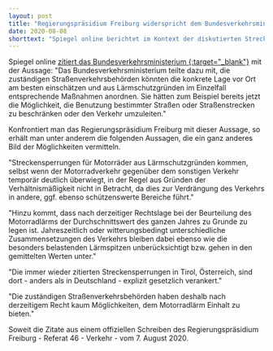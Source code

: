 ```yaml
---
layout: post
title: "Regierungspräsidium Freiburg widerspricht dem Bundesverkehrsministerium"
date: 2020-08-08
shorttext: "Spiegel online berichtet im Kontext der diskutierten Streckensperrungen über die Aussage des Bundesverkehrsministeriums, dass die zuständigen Straßenverkehrsbehörden aus Lärmschutzgründen schon jetzt die Möglichkeit hätten, die Benutzung bestimmter Straßen oder Straßenstrecken zu beschränken oder den Verkehr umzuleiten. Das Regierungspräsidium Freiburg erteilte dem jetzt eine klare Absage."
---
```


Spiegel online <span style="text-decoration: underline;">[zitiert das Bundesverkehrsministerium ](https://www.spiegel.de/auto/fahrkultur/motorraeder-andreas-scheuer-unterstuetzt-proteste-gegen-motorrad-fahrverbote-a-a68b30cb-7f75-466d-8686-0c5faffd9d8b){:target="_blank"}</span> mit der Aussage: "Das Bundesverkehrsministerium teilte dazu mit, die zuständigen Straßenverkehrsbehörden könnten die konkrete Lage vor Ort am besten einschätzen und aus Lärmschutzgründen im Einzelfall entsprechende Maßnahmen anordnen. Sie hätten zum Beispiel bereits jetzt die Möglichkeit, die Benutzung bestimmter Straßen oder Straßenstrecken zu beschränken oder den Verkehr umzuleiten."

Konfrontiert man das Regierungspräsidium Freiburg mit dieser Aussage, so erhält man unter anderem die folgenden Aussagen, die ein ganz anderes Bild der Möglichkeiten vermitteln.

"Streckensperrungen für Motorräder aus Lärmschutzgründen kommen, selbst wenn der Motorradverkehr gegenüber dem sonstigen Verkehr temporär deutlich überwiegt, in der Regel aus Gründen der Verhältnismäßigkeit nicht in Betracht, da dies zur Verdrängung des Verkehrs in andere, ggf. ebenso schützenswerte Bereiche führt."

"Hinzu kommt, dass nach derzeitiger Rechtslage bei der Beurteilung des Motorradlärms der Durchschnittswert des ganzen Jahres zu Grunde zu legen ist. Jahreszeitlich oder witterungsbedingt unterschiedliche Zusammensetzungen des Verkehrs bleiben dabei ebenso wie die besonders belastenden Lärmspitzen unberücksichtigt bzw. gehen in den gemittelten Werten unter."

"Die immer wieder zitierten Streckensperrungen in Tirol, Österreich, sind dort - anders als in Deutschland - explizit gesetzlich verankert."

"Die zuständigen Straßenverkehrsbehörden haben deshalb nach derzeitigem Recht kaum Möglichkeiten, dem Motorradlärm Einhalt zu bieten."

Soweit die Zitate aus einem offiziellen Schreiben des Regierungspräsidium Freiburg - Referat 46 - Verkehr - vom 7. August 2020.

